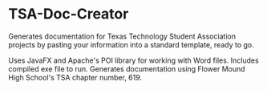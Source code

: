 # TSA-Doc-Creator
Generates documentation for Texas Technology Student Association projects by pasting your information into a standard template, ready to go.

Uses JavaFX and Apache's POI library for working with Word files. Includes compiled exe file to run. Generates documentation using Flower Mound High School's TSA chapter number, 619.
